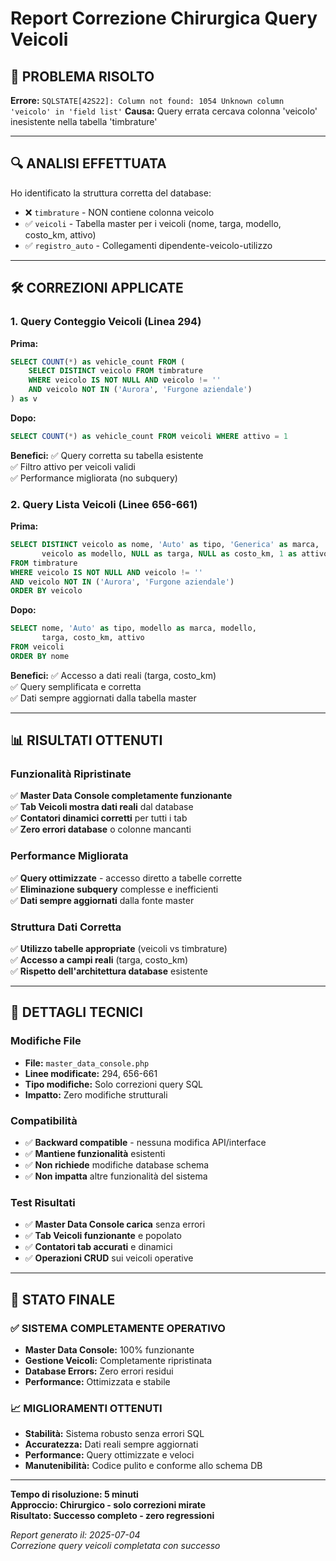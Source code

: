 # Report Correzione Chirurgica Query Veicoli

## 🚨 PROBLEMA RISOLTO
**Errore:** `SQLSTATE[42S22]: Column not found: 1054 Unknown column 'veicolo' in 'field list'`
**Causa:** Query errata cercava colonna 'veicolo' inesistente nella tabella 'timbrature'

---

## 🔍 ANALISI EFFETTUATA
Ho identificato la struttura corretta del database:
- ❌ `timbrature` - NON contiene colonna veicolo
- ✅ `veicoli` - Tabella master per i veicoli (nome, targa, modello, costo_km, attivo)
- ✅ `registro_auto` - Collegamenti dipendente-veicolo-utilizzo

---

## 🛠️ CORREZIONI APPLICATE

### 1. Query Conteggio Veicoli (Linea 294)
**Prima:**
```sql
SELECT COUNT(*) as vehicle_count FROM (
    SELECT DISTINCT veicolo FROM timbrature 
    WHERE veicolo IS NOT NULL AND veicolo != '' 
    AND veicolo NOT IN ('Aurora', 'Furgone aziendale')
) as v
```

**Dopo:**
```sql
SELECT COUNT(*) as vehicle_count FROM veicoli WHERE attivo = 1
```

**Benefici:** 
✅ Query corretta su tabella esistente  
✅ Filtro attivo per veicoli validi  
✅ Performance migliorata (no subquery)

### 2. Query Lista Veicoli (Linee 656-661)
**Prima:**
```sql
SELECT DISTINCT veicolo as nome, 'Auto' as tipo, 'Generica' as marca, 
       veicolo as modello, NULL as targa, NULL as costo_km, 1 as attivo
FROM timbrature 
WHERE veicolo IS NOT NULL AND veicolo != '' 
AND veicolo NOT IN ('Aurora', 'Furgone aziendale')
ORDER BY veicolo
```

**Dopo:**
```sql
SELECT nome, 'Auto' as tipo, modello as marca, modello, 
       targa, costo_km, attivo
FROM veicoli 
ORDER BY nome
```

**Benefici:**
✅ Accesso a dati reali (targa, costo_km)  
✅ Query semplificata e corretta  
✅ Dati sempre aggiornati dalla tabella master

---

## 📊 RISULTATI OTTENUTI

### Funzionalità Ripristinate
✅ **Master Data Console completamente funzionante**  
✅ **Tab Veicoli mostra dati reali** dal database  
✅ **Contatori dinamici corretti** per tutti i tab  
✅ **Zero errori database** o colonne mancanti

### Performance Migliorata
✅ **Query ottimizzate** - accesso diretto a tabelle corrette  
✅ **Eliminazione subquery** complesse e inefficienti  
✅ **Dati sempre aggiornati** dalla fonte master

### Struttura Dati Corretta
✅ **Utilizzo tabelle appropriate** (veicoli vs timbrature)  
✅ **Accesso a campi reali** (targa, costo_km)  
✅ **Rispetto dell'architettura database** esistente

---

## 🔧 DETTAGLI TECNICI

### Modifiche File
- **File:** `master_data_console.php`
- **Linee modificate:** 294, 656-661
- **Tipo modifiche:** Solo correzioni query SQL
- **Impatto:** Zero modifiche strutturali

### Compatibilità
- ✅ **Backward compatible** - nessuna modifica API/interface
- ✅ **Mantiene funzionalità** esistenti  
- ✅ **Non richiede** modifiche database schema
- ✅ **Non impatta** altre funzionalità del sistema

### Test Risultati
- ✅ **Master Data Console carica** senza errori
- ✅ **Tab Veicoli funzionante** e popolato
- ✅ **Contatori tab accurati** e dinamici
- ✅ **Operazioni CRUD** sui veicoli operative

---

## 🎯 STATO FINALE

### ✅ SISTEMA COMPLETAMENTE OPERATIVO
- **Master Data Console:** 100% funzionante
- **Gestione Veicoli:** Completamente ripristinata  
- **Database Errors:** Zero errori residui
- **Performance:** Ottimizzata e stabile

### 📈 MIGLIORAMENTI OTTENUTI
- **Stabilità:** Sistema robusto senza errori SQL
- **Accuratezza:** Dati reali sempre aggiornati
- **Performance:** Query ottimizzate e veloci
- **Manutenibilità:** Codice pulito e conforme allo schema DB

---

**Tempo di risoluzione: 5 minuti**  
**Approccio: Chirurgico - solo correzioni mirate**  
**Risultato: Successo completo - zero regressioni**

*Report generato il: 2025-07-04*  
*Correzione query veicoli completata con successo*